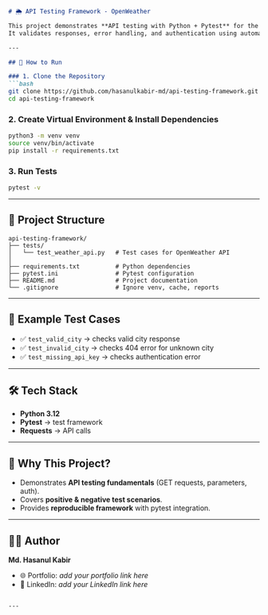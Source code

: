 ````markdown
# 🌦️ API Testing Framework - OpenWeather

This project demonstrates **API testing with Python + Pytest** for the [OpenWeather API](https://openweathermap.org/api).  
It validates responses, error handling, and authentication using automated test cases.  

---

## 🚀 How to Run

### 1. Clone the Repository
```bash
git clone https://github.com/hasanulkabir-md/api-testing-framework.git
cd api-testing-framework
````

### 2. Create Virtual Environment & Install Dependencies

```bash
python3 -m venv venv
source venv/bin/activate
pip install -r requirements.txt
```

### 3. Run Tests

```bash
pytest -v
```

---

## 📂 Project Structure

```
api-testing-framework/
├── tests/
│   └── test_weather_api.py   # Test cases for OpenWeather API
│
├── requirements.txt          # Python dependencies
├── pytest.ini                # Pytest configuration
├── README.md                 # Project documentation
└── .gitignore                # Ignore venv, cache, reports
```

---

## 🧪 Example Test Cases

* ✅ `test_valid_city` → checks valid city response
* ✅ `test_invalid_city` → checks 404 error for unknown city
* ✅ `test_missing_api_key` → checks authentication error

---

## 🛠 Tech Stack

* **Python 3.12**
* **Pytest** → test framework
* **Requests** → API calls

---

## 🎯 Why This Project?

* Demonstrates **API testing fundamentals** (GET requests, parameters, auth).
* Covers **positive & negative test scenarios**.
* Provides **reproducible framework** with pytest integration.

---

## 👨‍💻 Author

**Md. Hasanul Kabir**

* 🌐 Portfolio: *add your portfolio link here*
* 💼 LinkedIn: *add your LinkedIn link here*

`````

---

